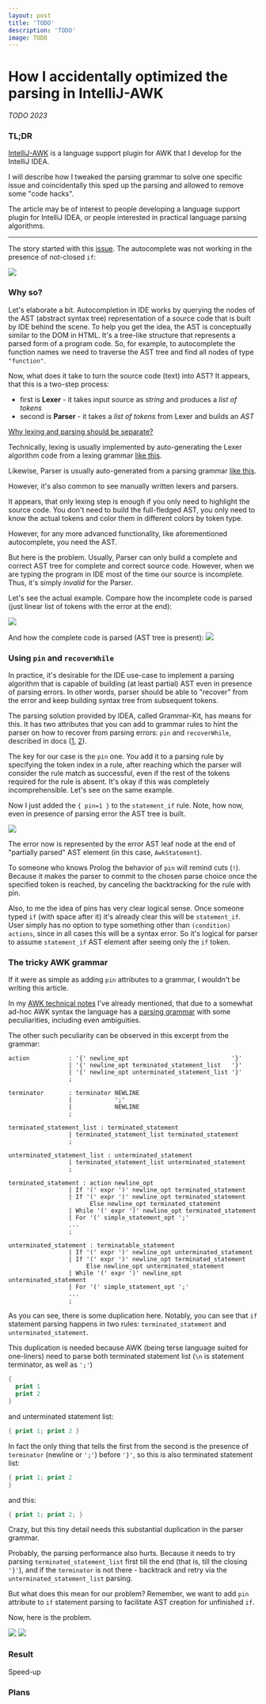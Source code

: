 ```yaml
---
layout: post
title: 'TODO'
description: 'TODO'
image: TODO
---
```


# How I accidentally optimized the parsing in IntelliJ-AWK

_TODO 2023_

### TL;DR

[IntelliJ-AWK](https://github.com/xonixx/intellij-awk) is a language support plugin for AWK that I develop for the IntelliJ IDEA.

I will describe how I tweaked the parsing grammar to solve one specific issue and coincidentally this sped up the parsing and allowed to remove some "code hacks".  

The article may be of interest to people developing a language support plugin for IntelliJ IDEA, or people interested in practical language parsing algorithms.

***

The story started with this [issue](https://github.com/xonixx/intellij-awk/issues/133). The autocomplete was not working in the presence of not-closed `if`:

![](https://user-images.githubusercontent.com/11706893/195204634-38068080-2748-4e8e-8679-9bc418242fc3.png)
                           
### Why so?

Let's elaborate a bit. Autocompletion in IDE works by querying the nodes of the AST (abstract syntax tree) representation of a source code that is built by IDE behind the scene. To help you get the idea, the AST is conceptually similar to the DOM in HTML. It's a tree-like structure that represents a parsed form of a program code. So, for example, to autocomplete the function names we need to traverse the AST tree and find all nodes of type `"function"`.

Now, what does it take to turn the source code (text) into AST?
It appears, that this is a two-step process:
- first is **Lexer** - it takes input source as _string_ and produces a _list of tokens_
- second is **Parser** - it takes a _list of tokens_ from Lexer and builds an _AST_

[Why lexing and parsing should be separate?](https://github.com/oilshell/oil/wiki/Why-Lexing-and-Parsing-Should-Be-Separate)
                
Technically, lexing is usually implemented by auto-generating the Lexer algorithm code from a lexing grammar [like this](https://github.com/xonixx/intellij-awk/blob/main/src/main/java/intellij_awk/Awk.flex).

Likewise, Parser is usually auto-generated from a parsing grammar [like this](https://github.com/xonixx/intellij-awk/blob/main/src/main/java/intellij_awk/Awk.bnf).

However, it's also common to see manually written lexers and parsers.

It appears, that only lexing step is enough if you only need to highlight the source code. You don't need to build the full-fledged AST, you only need to know the actual tokens and color them in different colors by token type.

However, for any more advanced functionality, like aforementioned autocomplete, you need the AST. 

But here is the problem. Usually, Parser can only build a complete and correct AST tree for complete and correct source code. However, when we are typing the program in IDE most of the time our source is incomplete. Thus, it's simply _invalid_ for the Parser.

Let's see the actual example. Compare how the incomplete code is parsed (just linear list of tokens with the error at the end):

![](intellij-awk_grammar_optimization1.png)

And how the complete code is parsed (AST tree is present):
![](intellij-awk_grammar_optimization2.png)

### Using `pin` and `recoverWhile`

In practice, it's desirable for the IDE use-case to implement a parsing algorithm that is capable of building (at least partial) AST even in presence of parsing errors. In other words, parser should be able to "recover" from the error and keep building syntax tree from subsequent tokens.

The parsing solution provided by IDEA, called Grammar-Kit, has means for this. It has two attributes that you can add to grammar rules to hint the parser on how to recover from parsing errors: `pin` and `recoverWhile`, described in docs ([1](https://github.com/JetBrains/Grammar-Kit/blob/master/TUTORIAL.md), [2](https://github.com/JetBrains/Grammar-Kit/blob/master/HOWTO.md#22-using-recoverwhile-attribute)).

The key for our case is the `pin` one. You add it to a parsing rule by specifying the token index in a rule, after reaching which the parser will consider the rule match as successful, even if the rest of the tokens required for the rule is absent. It's okay if this was completely incomprehensible. Let's see on the same example.

Now I just added the `{ pin=1 }` to the `statement_if` rule. Note, how now, even in presence of parsing error the AST tree is built.

![](intellij-awk_grammar_optimization3.png)

The error now is represented by the error AST leaf node at the end of "partially parsed" AST element (in this case, `AwkStatement`).

To someone who knows Prolog the behavior of `pin` will remind cuts (`!`).
Because it makes the parser to commit to the chosen parse choice once the specified token is reached, by canceling the backtracking for the  rule with pin. 

Also, to me the idea of pins has very clear logical sense. Once someone typed `if` (with space after it) it's already clear this will be `statement_if`. User simply has no option to type something other than `(condition) actions`, since in all cases this will be a syntax error. So it's logical for parser to assume `statement_if` AST element after seeing only the `if` token.

### The tricky AWK grammar

If it were as simple as adding `pin` attributes to a grammar, I wouldn't be writing this article.

In my [AWK technical notes](awk_tech_notes.md) I've already mentioned, that due to a somewhat ad-hoc AWK syntax the language has a [parsing grammar](https://pubs.opengroup.org/onlinepubs/9699919799/utilities/awk.html#tag_20_06_13_16) with some peculiarities, including even ambiguities.

The other such peculiarity can be observed in this excerpt from the grammar:

```
action           : '{' newline_opt                             '}'
                 | '{' newline_opt terminated_statement_list   '}'
                 | '{' newline_opt unterminated_statement_list '}'
                 ;

terminator       : terminator NEWLINE
                 |            ';'
                 |            NEWLINE
                 ;

terminated_statement_list : terminated_statement
                 | terminated_statement_list terminated_statement
                 ;

unterminated_statement_list : unterminated_statement
                 | terminated_statement_list unterminated_statement
                 ;

terminated_statement : action newline_opt
                 | If '(' expr ')' newline_opt terminated_statement
                 | If '(' expr ')' newline_opt terminated_statement
                       Else newline_opt terminated_statement
                 | While '(' expr ')' newline_opt terminated_statement
                 | For '(' simple_statement_opt ';'
                 ...
                 ;

unterminated_statement : terminatable_statement
                 | If '(' expr ')' newline_opt unterminated_statement
                 | If '(' expr ')' newline_opt terminated_statement
                      Else newline_opt unterminated_statement
                 | While '(' expr ')' newline_opt unterminated_statement
                 | For '(' simple_statement_opt ';'
                 ...
                 ;
```

As you can see, there is some duplication here. Notably, you can see that `if` statement parsing happens in two rules: `terminated_statement` and `unterminated_statement`.

This duplication is needed because AWK (being terse language suited for one-liners) need to parse both terminated statement list (`\n` is statement terminator, as well as `';'`)

```awk
{
  print 1
  print 2
}
```

and unterminated statement list:

```awk
{ print 1; print 2 }
```

In fact the only thing that tells the first from the second is the presence of `terminator` (newline or `';'`) before `'}'`, so this is also terminated statement list: 

```awk
{ print 1; print 2 
}
```

and this:
```awk
{ print 1; print 2; }
```

Crazy, but this tiny detail needs this substantial duplication in the parser grammar.

Probably, the parsing performance also hurts. Because it needs to try parsing `terminated_statement_list` first till the end (that is, till the closing `'}'`), and if the `terminator` is not there - backtrack and retry via the `unterminated_statement_list` parsing.

But what does this mean for our problem? Remember, we want to add `pin` attribute to `if` statement parsing to facilitate AST creation for unfinished `if`. 

Now, here is the problem.

![](intellij-awk_grammar_optimization4.png)
![](intellij-awk_grammar_optimization5.png)

### Result

Speed-up

### Plans




